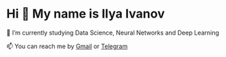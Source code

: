 Hi 👋 My name is Ilya Ivanov
============================
<!--
**vlivon/vlivon** is a ✨ _special_ ✨ repository because its `README.md` (this file) appears on your GitHub profile.

Here are some ideas to get you started:

- 🔭 I’m currently working on ...
- 🌱 I’m currently learning ...
- 👯 I’m looking to collaborate on ...
- 🤔 I’m looking for help with ...
- 💬 Ask me about ...
- 📫 How to reach me: ...
- 😄 Pronouns: ...
- ⚡ Fun fact: ...
-->
🌱 I’m currently studying Data Science, Neural Networks and Deep Learning

📫 You can reach me by [Gmail](vlivons@gmail.com) or [Telegram](t.me/vlivon)

